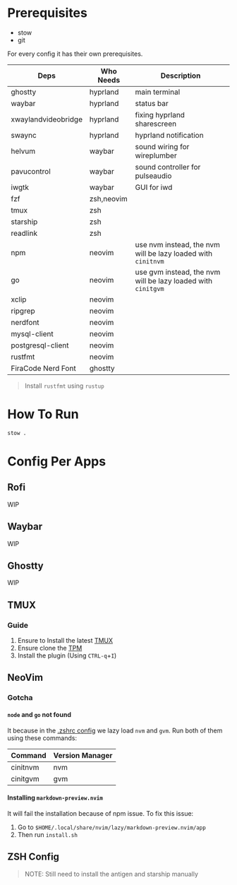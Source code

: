 # Prerequisites

- stow
- git

For every config it has their own prerequisites.

| Deps                | Who Needs  | Description                                                  |
| ------------------- | ---------- | ------------------------------------------------------------ |
| ghostty             | hyprland   | main terminal                                                |
| waybar              | hyprland   | status bar                                                   |
| xwaylandvideobridge | hyprland   | fixing hyprland sharescreen                                  |
| swaync              | hyprland   | hyprland notification                                        |
| helvum              | waybar     | sound wiring for wireplumber                                 |
| pavucontrol         | waybar     | sound controller for pulseaudio                              |
| iwgtk               | waybar     | GUI for iwd                                                  |
| fzf                 | zsh,neovim |                                                              |
| tmux                | zsh        |                                                              |
| starship            | zsh        |                                                              |
| readlink            | zsh        |                                                              |
| npm                 | neovim     | use nvm instead, the nvm will be lazy loaded with `cinitnvm` |
| go                  | neovim     | use gvm instead, the nvm will be lazy loaded with `cinitgvm` |
| xclip               | neovim     |                                                              |
| ripgrep             | neovim     |                                                              |
| nerdfont            | neovim     |                                                              |
| mysql-client        | neovim     |                                                              |
| postgresql-client   | neovim     |                                                              |
| rustfmt             | neovim     |                                                              |
| FiraCode Nerd Font  | ghostty    |                                                              |

> Install `rustfmt` using `rustup`

# How To Run

```bash
stow .
```

# Config Per Apps

## Rofi

WIP

## Waybar

WIP

## Ghostty

WIP

## TMUX

### Guide

1. Ensure to Install the latest [TMUX](https://github.com/tmux/tmux/wiki/Installing)
1. Ensure clone the [TPM](https://github.com/tmux-plugins/tpm?tab=readme-ov-file#installation)
1. Install the plugin (Using `CTRL-q`+`I`)

## NeoVim

### Gotcha

#### `node` and `go` not found

It because in the [.zshrc config](#zsh-config) we lazy load `nvm` and `gvm`. Run both of them using these commands:

| Command  | Version Manager |
| -------- | --------------- |
| cinitnvm | nvm             |
| cinitgvm | gvm             |

#### Installing `markdown-preview.nvim`

It will fail the installation because of npm issue. To fix this issue:

1. Go to `$HOME/.local/share/nvim/lazy/markdown-preview.nvim/app`
1. Then run `install.sh`

## ZSH Config

> NOTE:
> Still need to install the antigen and starship manually
